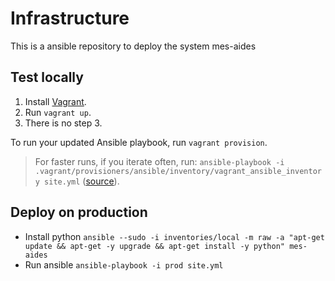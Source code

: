 Infrastructure
==============

This is a ansible repository to deploy the system mes-aides


Test locally
------------

1. Install [Vagrant](https://www.vagrantup.com).
2. Run `vagrant up`.
3. There is no step 3.

To run your updated Ansible playbook, run `vagrant provision`.

> For faster runs, if you iterate often, run: `ansible-playbook -i .vagrant/provisioners/ansible/inventory/vagrant_ansible_inventory site.yml` ([source](http://docs.ansible.com/ansible/guide_vagrant.html#running-ansible-manually)).


Deploy on production
--------------------

 * Install python `ansible --sudo -i inventories/local -m raw -a "apt-get update && apt-get -y upgrade && apt-get install -y python" mes-aides`
 * Run ansible `ansible-playbook -i prod site.yml`
